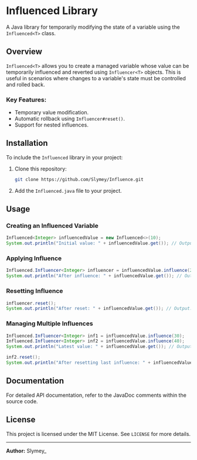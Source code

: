# Influenced Library

A Java library for temporarily modifying the state of a variable using the `Influenced<T>` class.

## Overview

`Influenced<T>` allows you to create a managed variable whose value can be temporarily influenced and reverted using `Influencer<T>` objects. This is useful in scenarios where changes to a variable's state must be controlled and rolled back.

### Key Features:
- Temporary value modification.
- Automatic rollback using `Influencer#reset()`.
- Support for nested influences.

## Installation

To include the `Influenced` library in your project:

1. Clone this repository:
   ```sh
   git clone https://github.com/Slymey/Influence.git
   ```
2. Add the `Influenced.java` file to your project.

## Usage

### Creating an Influenced Variable
```java
Influenced<Integer> influencedValue = new Influenced<>(10);
System.out.println("Initial value: " + influencedValue.get()); // Output: 10
```

### Applying Influence
```java
Influenced.Influencer<Integer> influencer = influencedValue.influence(20);
System.out.println("After influence: " + influencedValue.get()); // Output: 20
```

### Resetting Influence
```java
influencer.reset();
System.out.println("After reset: " + influencedValue.get()); // Output: 10
```

### Managing Multiple Influences
```java
Influenced.Influencer<Integer> inf1 = influencedValue.influence(30);
Influenced.Influencer<Integer> inf2 = influencedValue.influence(40);
System.out.println("Latest value: " + influencedValue.get()); // Output: 40

inf2.reset();
System.out.println("After resetting last influence: " + influencedValue.get()); // Output: 30
```

## Documentation
For detailed API documentation, refer to the JavaDoc comments within the source code.


## License

This project is licensed under the MIT License. See `LICENSE` for more details.

---

**Author:** Slymey_


